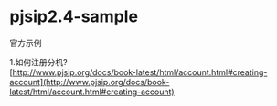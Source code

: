 pjsip2.4-sample
===
官方示例  

1.如何注册分机?   
[http://www.pjsip.org/docs/book-latest/html/account.html#creating-account](http://www.pjsip.org/docs/book-latest/html/account.html#creating-account)
